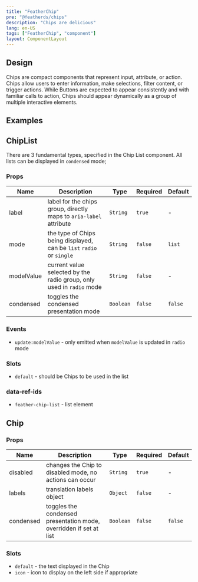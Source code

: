```yaml
---
title: "FeatherChip"
pre: "@featherds/chips"
description: "Chips are delicious"
lang: en-US
tags: ["FeatherChip", "component"]
layout: ComponentLayout
---
```


## Design

Chips are compact components that represent input, attribute, or action. Chips allow users to enter information, make selections, filter content, or trigger actions. While Buttons are expected to appear consistently and with familiar calls to action, Chips should appear dynamically as a group of multiple interactive elements.

## Examples

<Chips-Examples />

## ChipList

There are 3 fundamental types, specified in the Chip List component. All lists can be displayed in `condensed` mode;

### Props

| Name       | Description                                                          | Type      | Required | Default |
| ---------- | -------------------------------------------------------------------- | --------- | -------- | ------- |
| label      | label for the chips group, directly maps to `aria-label` attribute   | `String`  | `true`   | -       |
| mode       | the type of Chips being displayed, can be `list` `radio` or `single` | `String`  | `false`  | `list`  |
| modelValue | current value selected by the radio group, only used in `radio` mode | `String`  | `false`  | -       |
| condensed  | toggles the condensed presentation mode                              | `Boolean` | `false`  | `false` |

### Events

- `update:modelValue` - only emitted when `modelValue` is updated in `radio` mode

### Slots

- `default` - should be Chips to be used in the list

### data-ref-ids

- `feather-chip-list` - list element


## Chip

### Props

| Name      | Description                                                        | Type      | Required | Default |
| --------- | ------------------------------------------------------------------ | --------- | -------- | ------- |
| disabled  | changes the Chip to disabled mode, no actions can occur            | `String`  | `true`   | -       |
| labels    | translation labels object                                          | `Object`  | `false`  | -       |
| condensed | toggles the condensed presentation mode, overridden if set at list | `Boolean` | `false`  | `false` |

### Slots

- `default` - the text displayed in the Chip
- `icon` -  icon to display on the left side if appropriate
